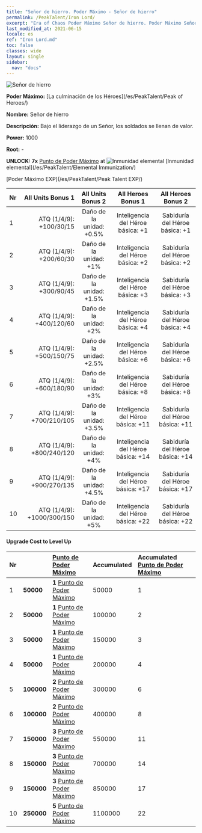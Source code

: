 ```yaml
---
title: "Señor de hierro. Poder Máximo - Señor de hierro"
permalink: /PeakTalent/Iron Lord/
excerpt: "Era of Chaos Poder Máximo Señor de hierro. Poder Máximo Señor de hierro. Señor de hierro"
last_modified_at: 2021-06-15
locale: es
ref: "Iron Lord.md"
toc: false
classes: wide
layout: single
sidebar:
  nav: "docs"
---
```


  ![Señor de hierro](/images/pt/talent_1008.png)

  **Poder Máximo:** [La culminación de los Héroes](/es/PeakTalent/Peak of Heroes/)

  **Nombre:** Señor de hierro

  **Descripción:** Bajo el liderazgo de un Señor, los soldados se llenan de valor.

  **Power:** 1000

  **Root:** -

  **UNLOCK: 7x** [Punto de Poder Máximo](/ItemsES/con_934/) at ![Inmunidad elemental](/images/pt/talent_1004.png) [Inmunidad elemental](/es/PeakTalent/Elemental Immunization/)

  [Poder Máximo EXP](/es/PeakTalent/Peak Talent EXP/)

  | Nr | All Units Bonus 1 | All Units Bonus 2 | All Heroes Bonus 1 | All Heroes Bonus 2 |
  |:---|--------------:|:-------------:|:-------------:|:-------------:|
  | 1 | ATQ (1/4/9): +100/30/15 | Daño de la unidad: +0.5% | Inteligencia del Héroe básica: +1 | Sabiduría del Héroe básica: +1 |
  | 2 | ATQ (1/4/9): +200/60/30 | Daño de la unidad: +1% | Inteligencia del Héroe básica: +2 | Sabiduría del Héroe básica: +2 |
  | 3 | ATQ (1/4/9): +300/90/45 | Daño de la unidad: +1.5% | Inteligencia del Héroe básica: +3 | Sabiduría del Héroe básica: +3 |
  | 4 | ATQ (1/4/9): +400/120/60 | Daño de la unidad: +2% | Inteligencia del Héroe básica: +4 | Sabiduría del Héroe básica: +4 |
  | 5 | ATQ (1/4/9): +500/150/75 | Daño de la unidad: +2.5% | Inteligencia del Héroe básica: +6 | Sabiduría del Héroe básica: +6 |
  | 6 | ATQ (1/4/9): +600/180/90 | Daño de la unidad: +3% | Inteligencia del Héroe básica: +8 | Sabiduría del Héroe básica: +8 |
  | 7 | ATQ (1/4/9): +700/210/105 | Daño de la unidad: +3.5% | Inteligencia del Héroe básica: +11 | Sabiduría del Héroe básica: +11 |
  | 8 | ATQ (1/4/9): +800/240/120 | Daño de la unidad: +4% | Inteligencia del Héroe básica: +14 | Sabiduría del Héroe básica: +14 |
  | 9 | ATQ (1/4/9): +900/270/135 | Daño de la unidad: +4.5% | Inteligencia del Héroe básica: +17 | Sabiduría del Héroe básica: +17 |
  | 10 | ATQ (1/4/9): +1000/300/150 | Daño de la unidad: +5% | Inteligencia del Héroe básica: +22 | Sabiduría del Héroe básica: +22 |


#### Upgrade Cost to Level Up

  | Nr | <i class="fas fa-coins"/> | [Punto de Poder Máximo](/ItemsES/con_934/) | Accumulated <i class="fas fa-coins"/> | Accumulated [Punto de Poder Máximo](/ItemsES/con_934/) |
  |:---|:--------------|:-------------|:-------------|:-------------|
  | 1 | **50000** | **1** [Punto de Poder Máximo](/ItemsES/con_934/) | 50000 | 1 |
  | 2 | **50000** | **1** [Punto de Poder Máximo](/ItemsES/con_934/) | 100000 | 2 |
  | 3 | **50000** | **1** [Punto de Poder Máximo](/ItemsES/con_934/) | 150000 | 3 |
  | 4 | **50000** | **1** [Punto de Poder Máximo](/ItemsES/con_934/) | 200000 | 4 |
  | 5 | **100000** | **2** [Punto de Poder Máximo](/ItemsES/con_934/) | 300000 | 6 |
  | 6 | **100000** | **2** [Punto de Poder Máximo](/ItemsES/con_934/) | 400000 | 8 |
  | 7 | **150000** | **3** [Punto de Poder Máximo](/ItemsES/con_934/) | 550000 | 11 |
  | 8 | **150000** | **3** [Punto de Poder Máximo](/ItemsES/con_934/) | 700000 | 14 |
  | 9 | **150000** | **3** [Punto de Poder Máximo](/ItemsES/con_934/) | 850000 | 17 |
  | 10 | **250000** | **5** [Punto de Poder Máximo](/ItemsES/con_934/) | 1100000 | 22 |
